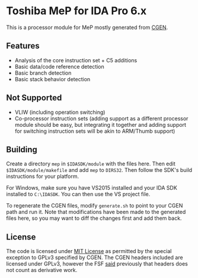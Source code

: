 # Toshiba MeP for IDA Pro 6.x

This is a processor module for MeP mostly generated from 
[CGEN](https://github.com/yifanlu/cgen).

## Features

* Analysis of the core instruction set + C5 additions
* Basic data/code reference detection
* Basic branch detection
* Basic stack behavior detection

## Not Supported

* VLIW (including operation switching)
* Co-processor instruction sets (adding support as a different processor module 
should be easy, but integrating it together and adding support for switching 
instruction sets will be akin to ARM/Thumb support)

## Building

Create a directory `mep` in `$IDASDK/module` with the files here. Then edit 
`$IDASDK/module/makefile` and add `mep` to `DIRS32`. Then follow the SDK's 
build instructions for your platform.

For Windows, make sure you have VS2015 installed and your IDA SDK installed to `C:\IDASDK`. You can then use the VS project file.

To regenerate the CGEN files, modify `generate.sh` to point to your CGEN path 
and run it. Note that modifications have been made to the generated files 
here, so you may want to diff the changes first and add them back.

## License

The code is licensed under [MIT License](LICENSE) as permitted by the special 
exception to GPLv3 specified by CGEN. The CGEN headers included are licensed 
under GPLv3, however the FSF 
[said](http://lkml.iu.edu/hypermail/linux/kernel/0301.1/0362.html) previously 
that headers does not count as derivative work.
